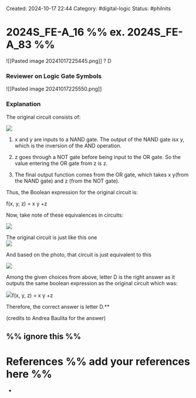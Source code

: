 Created: 2024-10-17 22:44
Category: #digital-logic 
Status: #philnits



# 2024S_FE-A_16 %% ex. 2024S_FE-A_83 %%

![[Pasted image 20241017225445.png]]
? 
D
### Reviewer on Logic Gate Symbols

![[Pasted image 20241017225550.png]]

### Explanation

The original circuit consists of:

![](https://lh7-rt.googleusercontent.com/docsz/AD_4nXdG7br53Y7OFUxc_jxJsnFNHhwY7kFnfq6Xr289B3HQS7SSQEIroBCyb8byfuhOs-5Q0doKS4i62PONAC175vMXqUZKCVlE8QGVi8TsGZiubwNBwdjJm2wZsT61oZAUVEWZGurkDDV4fy0Krgjr4Bs3IA2kWc6ue0SwDyOpbm_2Wa_jyLlEjQ?key=pV19ePxAHfEw9GEFgr2rpg)

1. x and y are inputs to a NAND gate. The output of the NAND gate is ​x y, which is the inversion of the AND operation.
    
2. z goes through a NOT gate before being input to the OR gate. So the value entering the OR gate from z is ​z.
    
3. The final output function comes from the OR gate, which takes ​x y​ (from the NAND gate) and ​z (from the NOT gate).
    
Thus, the Boolean expression for the original circuit is:

f(x, y, z) = x y +z

Now, take note of these equivalences in circuits:

![](https://lh7-rt.googleusercontent.com/docsz/AD_4nXeVAvjNC_TTsdK5RLqTqqW2zT7CDMdTswtLKn8mG9d8o3cHtKrX7pjPQs1FDa4M4TOfpnUGebXXeMUGQAtK4_Qqkt9e6WtU-h2uTh-FYB8c4BZ0pVKuAT5RLffH0CPzkr9WzuESASQ75OWepuBWsEAHz8DOfwIJ5YiBBwnHPYyGn6dF93GGs04?key=pV19ePxAHfEw9GEFgr2rpg)

The original circuit is just like this one  
![](https://lh7-rt.googleusercontent.com/docsz/AD_4nXeBOedpdGpu1NI9uG6bVJrcZq7RWoXmOPrQrdHcw9pdOeeC-A1SaiBbrNsxG5WQc6hNacACYn0SoFMLLjB2440zFbcLe0CKViIXXbnmPlYeP0FSp3xdhTN3k1Wk7_CScS-FnZe4HIOYKQQJxCEf2NVtTov2hpqTHS9syl5rF-MY61XCJwsYRTs?key=pV19ePxAHfEw9GEFgr2rpg)


And based on the photo, that circuit is just equivalent to this

![](https://lh7-rt.googleusercontent.com/docsz/AD_4nXcFIb3HjnVqJ1R2_QYXOHUIQ_c4gtE_y1C0jMhfGTXeEUNBkFlzGsoHMgHfzUcyjetH8ztvIMeMEg8V4sCC1q_iH8V6-FGj8VzMyGxO4E7XFDaacVVddqMJj-KLG8KispywORjw0BwdCYcBCZYOwee1YuEzpAImuXpOI90W2QcAWgGjvYOihXk?key=pV19ePxAHfEw9GEFgr2rpg)

Among the given choices from above, letter D is the right answer as it outputs the same boolean expression as the original circuit which was:

![](https://lh7-rt.googleusercontent.com/docsz/AD_4nXfrXSgel89D3Vt4TpQLX6x79pExSpFXg3nsKlEQmwiZwzmj6cj0W7RqzMiU3dJvVV78UuXe_Pbxg5k90EiqwnYQgmnbh7D4SU5yTbTwOMStw3Dc5F0v4-iiYNmHVSnF2vIZdPYIesPlt8jAqhVPQawbC2zPS_tCMvHjiVgfxLS7Jkx_DGgqFQ?key=pV19ePxAHfEw9GEFgr2rpg)f(x, y, z) = x y +z

Therefore, the correct answer is letter D.**

(credits to Andrea Baulita for the answer)


%% ignore this %%
---









# References %% add your references here %%
- 